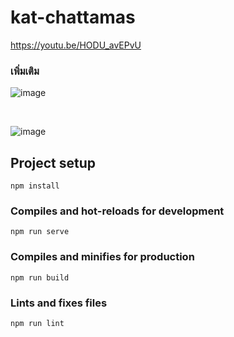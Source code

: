 # kat-chattamas

https://youtu.be/HODU_avEPvU

### เพิ่มเติม

![image](https://github.com/Ingminecraft/VueJS-GoodsShop/assets/48095449/c0e79ddd-8107-407f-b9de-162e83c4386f)

<br>

![image](https://github.com/Ingminecraft/VueJS-GoodsShop/assets/48095449/ca0c2af0-125f-42a6-9319-bfd379b2bc13)



## Project setup
```
npm install
```

### Compiles and hot-reloads for development
```
npm run serve
```

### Compiles and minifies for production
```
npm run build
```

### Lints and fixes files
```
npm run lint
```
